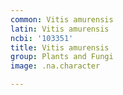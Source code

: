 ```yaml
---
common: Vitis amurensis
latin: Vitis amurensis
ncbi: '103351'
title: Vitis amurensis
group: Plants and Fungi
image: .na.character

---
```


